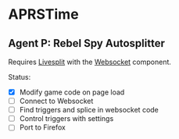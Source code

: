 # APRSTime
## Agent P: Rebel Spy Autosplitter

Requires [Livesplit](https://livesplit.org/) with the [Websocket](https://github.com/Xenira/LiveSplit-Websocket) component.

Status:
 - [x] Modify game code on page load
 - [ ] Connect to Websocket
 - [ ] Find triggers and splice in websocket code
 - [ ] Control triggers with settings
 - [ ] Port to Firefox
